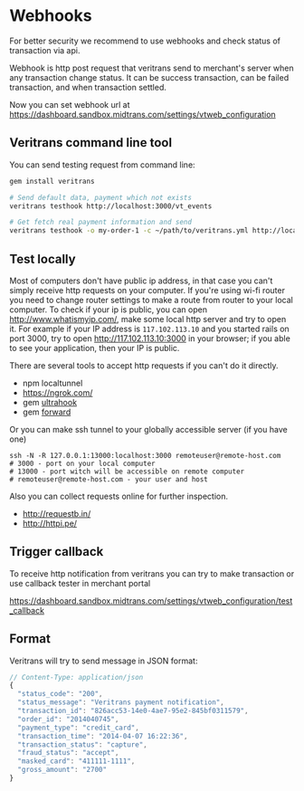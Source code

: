 # Webhooks

For better security we recommend to use webhooks and check status of transaction via api.

Webhook is http post request that veritrans send to merchant's server when any transaction change status.
It can be success transaction, can be failed transaction, and when transaction settled.

Now you can set webhook url at https://dashboard.sandbox.midtrans.com/settings/vtweb_configuration

## Veritrans command line tool

You can send testing request from command line:

```bash
gem install veritrans

# Send default data, payment which not exists
veritrans testhook http://localhost:3000/vt_events

# Get fetch real payment information and send
veritrans testhook -o my-order-1 -c ~/path/to/veritrans.yml http://localhost:3000/vt_events
```

## Test locally

Most of computers don't have public ip address, in that case you can't simply receive http requests on your computer.
If you're using wi-fi router you need to change router settings to make a route from router to your local computer.
To check if your ip is public, you can open http://www.whatismyip.com/, make some local http server and try to open it.
For example if your IP address is `117.102.113.10` and you started rails on port 3000, try to open http://117.102.113.10:3000 in your browser;
if you able to see your application, then your IP is public.

There are several tools to accept http requests if you can't do it directly.

* npm localtunnel
* https://ngrok.com/
* gem [ultrahook](http://www.ultrahook.com/)
* gem [forward](https://forwardhq.com/)

Or you can make ssh tunnel to your globally accessible server (if you have one)

    ssh -N -R 127.0.0.1:13000:localhost:3000 remoteuser@remote-host.com
    # 3000 - port on your local computer
    # 13000 - port witch will be accessible on remote computer
    # remoteuser@remote-host.com - your user and host

Also you can collect requests online for further inspection.

* http://requestb.in/
* http://httpi.pe/


## Trigger callback

To receive http notification from veritrans you can try to make transaction or use callback tester in merchant portal

https://dashboard.sandbox.midtrans.com/settings/vtweb_configuration/test_callback


## Format

Veritrans will try to send message in JSON format:

```js
// Content-Type: application/json
{
  "status_code": "200",
  "status_message": "Veritrans payment notification",
  "transaction_id": "826acc53-14e0-4ae7-95e2-845bf0311579",
  "order_id": "2014040745",
  "payment_type": "credit_card",
  "transaction_time": "2014-04-07 16:22:36",
  "transaction_status": "capture",
  "fraud_status": "accept",
  "masked_card": "411111-1111",
  "gross_amount": "2700"
}

```